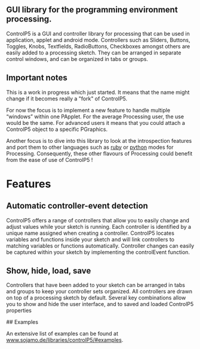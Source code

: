 

## GUI library for the programming environment processing. 

ControlP5 is a GUI and controller library for processing that can be used in application, applet and android mode. Controllers such as Sliders, Buttons, Toggles, Knobs, Textfields, RadioButtons, Checkboxes amongst others are easily added to a processing sketch. They can be arranged in separate control windows, and can be organized in tabs or groups.


## Important notes 

This is a work in progress which just started. It means that the name might change if it becomes really a "fork" of ControlP5. 

For now the focus is to implement a new feature to handle multiple “windows” within one PApplet. For the average Processing user, the use would be the same. For advanced users it means that you could attach a ControlP5 object to a specific PGraphics.  

Another focus is to dive into this library to look at the introspection features and port them to other languages such as [ruby](https://github.com/jashkenas/ruby-processing) or [python](http://py.processing.org/) modes for Processing. Consequently, these other flavours of Processing could benefit from the ease of use of ControlP5 ! 


# Features 

## Automatic controller-event detection

ControlP5 offers a range of controllers that allow you to easily change and adjust values while your sketch is running. Each controller is identified by a unique name assigned when creating a controller. ControlP5 locates variables and functions inside your sketch and will link controllers to matching variables or functions automatically. Controller changes can easily be captured within your sketch by implementing the controlEvent function.

## Show, hide, load, save

Controllers that have been added to your sketch can be arranged in tabs and groups to keep your controller sets organized. All controllers are drawn on top of a processing sketch by default. Several key combinations allow you to show and hide the user interface, and to saved and loaded ControlP5 properties

## Examples

An extensive list of examples can be found at www.sojamo.de/libraries/controlP5/#examples.
